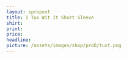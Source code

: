 ```yaml
---
layout: spropost
title: I Tux Wit It Short Sleeve
shirt:
print:
price:
headline:
picture: /assets/images/shop/proD/tuxt.png
---
```




